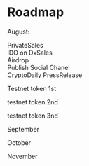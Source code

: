 # Roadmap

August:

PrivateSales  
IDO on DxSales  
Airdrop  
Publish Social Chanel  
CryptoDaily PressRelease

Testnet token 1st

testnet token 2nd

testnet token 3nd

September



October

November

